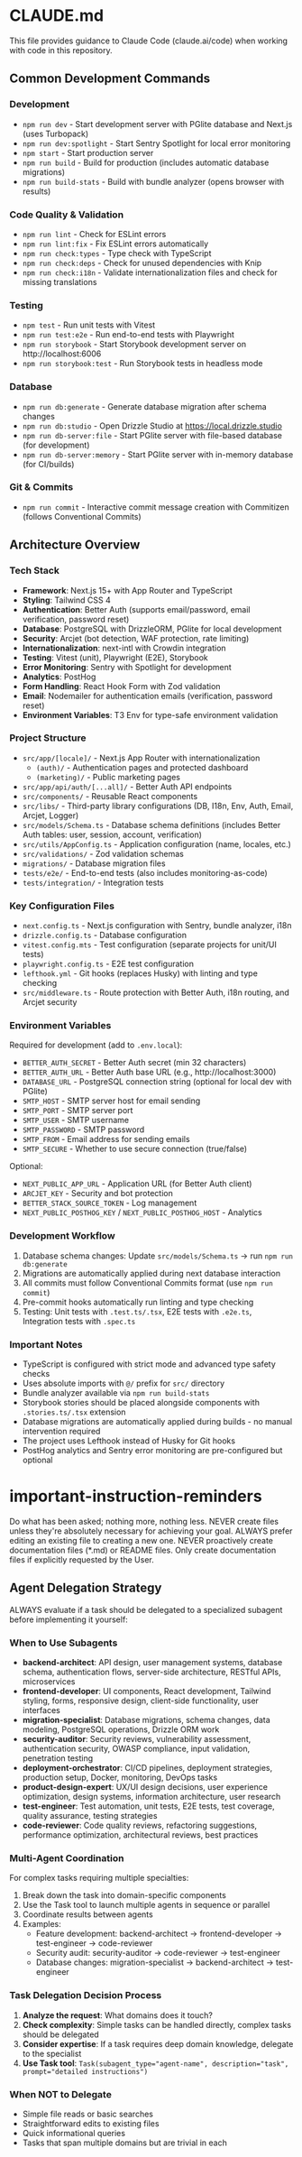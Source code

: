 # CLAUDE.md

This file provides guidance to Claude Code (claude.ai/code) when working with code in this repository.

## Common Development Commands

### Development
- `npm run dev` - Start development server with PGlite database and Next.js (uses Turbopack)
- `npm run dev:spotlight` - Start Sentry Spotlight for local error monitoring
- `npm start` - Start production server
- `npm run build` - Build for production (includes automatic database migrations)
- `npm run build-stats` - Build with bundle analyzer (opens browser with results)

### Code Quality & Validation
- `npm run lint` - Check for ESLint errors
- `npm run lint:fix` - Fix ESLint errors automatically
- `npm run check:types` - Type check with TypeScript
- `npm run check:deps` - Check for unused dependencies with Knip
- `npm run check:i18n` - Validate internationalization files and check for missing translations

### Testing
- `npm test` - Run unit tests with Vitest
- `npm run test:e2e` - Run end-to-end tests with Playwright
- `npm run storybook` - Start Storybook development server on http://localhost:6006
- `npm run storybook:test` - Run Storybook tests in headless mode

### Database
- `npm run db:generate` - Generate database migration after schema changes
- `npm run db:studio` - Open Drizzle Studio at https://local.drizzle.studio
- `npm run db-server:file` - Start PGlite server with file-based database (for development)
- `npm run db-server:memory` - Start PGlite server with in-memory database (for CI/builds)

### Git & Commits
- `npm run commit` - Interactive commit message creation with Commitizen (follows Conventional Commits)

## Architecture Overview

### Tech Stack
- **Framework**: Next.js 15+ with App Router and TypeScript
- **Styling**: Tailwind CSS 4
- **Authentication**: Better Auth (supports email/password, email verification, password reset)
- **Database**: PostgreSQL with DrizzleORM, PGlite for local development
- **Security**: Arcjet (bot detection, WAF protection, rate limiting)
- **Internationalization**: next-intl with Crowdin integration
- **Testing**: Vitest (unit), Playwright (E2E), Storybook
- **Error Monitoring**: Sentry with Spotlight for development
- **Analytics**: PostHog
- **Form Handling**: React Hook Form with Zod validation
- **Email**: Nodemailer for authentication emails (verification, password reset)
- **Environment Variables**: T3 Env for type-safe environment validation

### Project Structure
- `src/app/[locale]/` - Next.js App Router with internationalization
  - `(auth)/` - Authentication pages and protected dashboard
  - `(marketing)/` - Public marketing pages
- `src/app/api/auth/[...all]/` - Better Auth API endpoints
- `src/components/` - Reusable React components
- `src/libs/` - Third-party library configurations (DB, I18n, Env, Auth, Email, Arcjet, Logger)
- `src/models/Schema.ts` - Database schema definitions (includes Better Auth tables: user, session, account, verification)
- `src/utils/AppConfig.ts` - Application configuration (name, locales, etc.)
- `src/validations/` - Zod validation schemas
- `migrations/` - Database migration files
- `tests/e2e/` - End-to-end tests (also includes monitoring-as-code)
- `tests/integration/` - Integration tests

### Key Configuration Files
- `next.config.ts` - Next.js configuration with Sentry, bundle analyzer, i18n
- `drizzle.config.ts` - Database configuration
- `vitest.config.mts` - Test configuration (separate projects for unit/UI tests)
- `playwright.config.ts` - E2E test configuration
- `lefthook.yml` - Git hooks (replaces Husky) with linting and type checking
- `src/middleware.ts` - Route protection with Better Auth, i18n routing, and Arcjet security

### Environment Variables
Required for development (add to `.env.local`):
- `BETTER_AUTH_SECRET` - Better Auth secret (min 32 characters)
- `BETTER_AUTH_URL` - Better Auth base URL (e.g., http://localhost:3000)
- `DATABASE_URL` - PostgreSQL connection string (optional for local dev with PGlite)
- `SMTP_HOST` - SMTP server host for email sending
- `SMTP_PORT` - SMTP server port
- `SMTP_USER` - SMTP username
- `SMTP_PASSWORD` - SMTP password
- `SMTP_FROM` - Email address for sending emails
- `SMTP_SECURE` - Whether to use secure connection (true/false)

Optional:
- `NEXT_PUBLIC_APP_URL` - Application URL (for Better Auth client)
- `ARCJET_KEY` - Security and bot protection
- `BETTER_STACK_SOURCE_TOKEN` - Log management
- `NEXT_PUBLIC_POSTHOG_KEY` / `NEXT_PUBLIC_POSTHOG_HOST` - Analytics

### Development Workflow
1. Database schema changes: Update `src/models/Schema.ts` → run `npm run db:generate`
2. Migrations are automatically applied during next database interaction
3. All commits must follow Conventional Commits format (use `npm run commit`)
4. Pre-commit hooks automatically run linting and type checking
5. Testing: Unit tests with `.test.ts/.tsx`, E2E tests with `.e2e.ts`, Integration tests with `.spec.ts`

### Important Notes
- TypeScript is configured with strict mode and advanced type safety checks
- Uses absolute imports with `@/` prefix for `src/` directory
- Bundle analyzer available via `npm run build-stats`
- Storybook stories should be placed alongside components with `.stories.ts/.tsx` extension
- Database migrations are automatically applied during builds - no manual intervention required
- The project uses Lefthook instead of Husky for Git hooks
- PostHog analytics and Sentry error monitoring are pre-configured but optional

# important-instruction-reminders
Do what has been asked; nothing more, nothing less.
NEVER create files unless they're absolutely necessary for achieving your goal.
ALWAYS prefer editing an existing file to creating a new one.
NEVER proactively create documentation files (*.md) or README files. Only create documentation files if explicitly requested by the User.

## Agent Delegation Strategy
ALWAYS evaluate if a task should be delegated to a specialized subagent before implementing it yourself:

### When to Use Subagents
- **backend-architect**: API design, user management systems, database schema, authentication flows, server-side architecture, RESTful APIs, microservices
- **frontend-developer**: UI components, React development, Tailwind styling, forms, responsive design, client-side functionality, user interfaces
- **migration-specialist**: Database migrations, schema changes, data modeling, PostgreSQL operations, Drizzle ORM work
- **security-auditor**: Security reviews, vulnerability assessment, authentication security, OWASP compliance, input validation, penetration testing
- **deployment-orchestrator**: CI/CD pipelines, deployment strategies, production setup, Docker, monitoring, DevOps tasks
- **product-design-expert**: UX/UI design decisions, user experience optimization, design systems, information architecture, user research
- **test-engineer**: Test automation, unit tests, E2E tests, test coverage, quality assurance, testing strategies
- **code-reviewer**: Code quality reviews, refactoring suggestions, performance optimization, architectural reviews, best practices

### Multi-Agent Coordination
For complex tasks requiring multiple specialties:
1. Break down the task into domain-specific components
2. Use the Task tool to launch multiple agents in sequence or parallel
3. Coordinate results between agents
4. Examples:
   - Feature development: backend-architect → frontend-developer → test-engineer → code-reviewer
   - Security audit: security-auditor → code-reviewer → test-engineer
   - Database changes: migration-specialist → backend-architect → test-engineer

### Task Delegation Decision Process
1. **Analyze the request**: What domains does it touch?
2. **Check complexity**: Simple tasks can be handled directly, complex tasks should be delegated
3. **Consider expertise**: If a task requires deep domain knowledge, delegate to the specialist
4. **Use Task tool**: `Task(subagent_type="agent-name", description="task", prompt="detailed instructions")`

### When NOT to Delegate
- Simple file reads or basic searches
- Straightforward edits to existing files
- Quick informational queries
- Tasks that span multiple domains but are trivial in each
